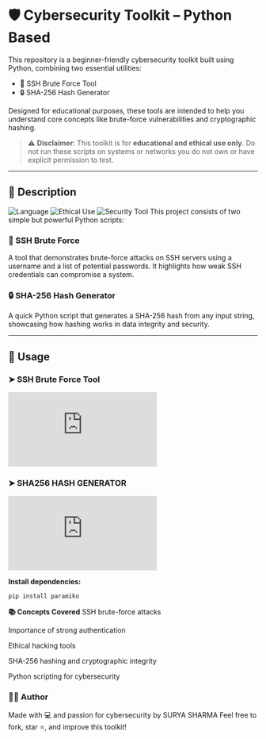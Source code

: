 # 🛡️ Cybersecurity Toolkit – Python Based

This repository is a beginner-friendly cybersecurity toolkit built using Python, combining two essential utilities:

- 🔐 SSH Brute Force Tool
- 🔒 SHA-256 Hash Generator

Designed for educational purposes, these tools are intended to help you understand core concepts like brute-force vulnerabilities and cryptographic hashing.

> ⚠️ **Disclaimer**: This toolkit is for **educational and ethical use only**. Do not run these scripts on systems or networks you do not own or have explicit permission to test.

---

## 🔧 Description
![Language](https://img.shields.io/badge/Python-3.x-blue?logo=python)
![Ethical Use](https://img.shields.io/badge/Use-Ethical%20Only-red)
![Security Tool](https://img.shields.io/badge/Category-Penetration%20Testing-orange)
This project consists of two simple but powerful Python scripts:

### 🔐 SSH Brute Force
A tool that demonstrates brute-force attacks on SSH servers using a username and a list of potential passwords. It highlights how weak SSH credentials can compromise a system.

### 🔒 SHA-256 Hash Generator
A quick Python script that generates a SHA-256 hash from any input string, showcasing how hashing works in data integrity and security.

---

## 🚀 Usage

### ➤ SSH Brute Force Tool
![README](https://github.com/Suryacyber49/Small-Projects/blob/72f773870aa38e4c35492686c75e138fbfe3b002/SSH-Bruteforce%20/Readme.md)

### ➤ SHA256 HASH GENERATOR
![README](https://github.com/Suryacyber49/Small-Projects/blob/72f773870aa38e4c35492686c75e138fbfe3b002/SHA256_HASH_GENERATOR/Readme.md)

**Install dependencies:**
```bash
pip install paramiko
```

**📚 Concepts Covered**
SSH brute-force attacks

Importance of strong authentication

Ethical hacking tools

SHA-256 hashing and cryptographic integrity

Python scripting for cybersecurity

### 👨‍💻 Author
Made with 💻 and passion for cybersecurity by SURYA SHARMA
Feel free to fork, star ⭐, and improve this toolkit!




